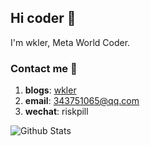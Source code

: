 <!--
**wkler/wkler** is a ✨ _special_ ✨ repository because its `README.md` (this file) appears on your GitHub profile.

Here are some ideas to get you started:

- 🔭 I’m currently working on ...
- 🌱 I’m currently learning ...
- 👯 I’m looking to collaborate on ...
- 🤔 I’m looking for help with ...
- 💬 Ask me about ...
- 📫 How to reach me: ...
- 😄 Pronouns: ...
- ⚡ Fun fact: ...
-->
## Hi coder 👋 
I'm wkler, Meta World Coder.

### Contact me 📱

1. **blogs**: [wkler](https://wkler.github.io)
2. **email**: 343751065@qq.com
3. **wechat**: riskpill

![Github Stats](https://github-readme-stats.vercel.app/api?username=wkler&show_icons=true&theme=dark)
<!--
![Github Stats](https://github-readme-stats.vercel.app/api?username=wkler&show_icons=true&theme=dark)
-->
